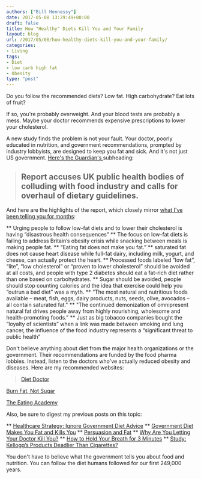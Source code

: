 ```yaml
---
authors: ["Bill Hennessy"]
date: 2017-05-08 13:29:49+00:00
draft: false
title: How "Healthy" Diets Kill You and Your Family
layout: blog
url: /2017/05/08/how-healthy-diets-kill-you-and-your-family/
categories:
- Living
tags:
- Diet
- low carb high fat
- Obesity
type: "post"
---
```


Do you follow the recommended diets? Low fat. High carbohydrate? Eat lots of fruit?

If so, you're probably overweight. And your blood tests are probably a mess. Maybe your doctor recommends expensive prescriptions to lower your cholesterol.

A new study finds the problem is not your fault. Your doctor, poorly educated in nutrition, and government recommendations, prompted by industry lobbyists, are designed to keep you fat and sick. And it's not just US government. [Here's the Guardian's ](https://www.theguardian.com/society/2016/may/22/official-advice-to-eat-low-fat-diet-is-wrong-says-health-charity)subheading:



> 

> 
> ## Report accuses UK public health bodies of colluding with food industry and calls for overhaul of dietary guidelines.
> 
> 




And here are the highlights of the report, which closely mirror [what I've been telling you for months](https://hennessysview.com/2017/05/07/persuasion-and-fat/):




** Urging people to follow low-fat diets and to lower their cholesterol is having “disastrous health consequences”
** The focus on low-fat diets is failing to address Britain’s obesity crisis while snacking between meals is making people fat.
** “Eating fat does not make you fat.”
** saturated fat does not cause heart disease while full-fat dairy, including milk, yogurt, and cheese, can actually protect the heart.
** Processed foods labeled “low fat”, “lite”, “low cholesterol” or “proven to lower cholesterol” should be avoided at all costs, and people with type 2 diabetes should eat a fat-rich diet rather than one based on carbohydrates.
** Sugar should be avoided, people should stop counting calories and the idea that exercise could help you “outrun a bad diet” was a myth.
** “The most natural and nutritious foods available – meat, fish, eggs, dairy products, nuts, seeds, olive, avocados – all contain saturated fat."
** "The continued demonization of omnipresent natural fat drives people away from highly nourishing, wholesome and health-promoting foods.”
** Just as big tobacco companies bought the “loyalty of scientists” when a link was made between smoking and lung cancer, the influence of the food industry represents a “significant threat to public health”


Don't believe anything about diet from the major health organizations or the government. Their recommendations are funded by the food pharma lobbies. Instead, listen to the doctors who've actually reduced obesity and diseases. Here are my recommended websites:



> [Diet Doctor](https://www.burnfatnotsugar.com)

[Burn Fat, Not Sugar](https://www.burnfatnotsugar.com)

[The Eating Academy](https://eatingacademy.com)



Also, be sure to digest my previous posts on this topic:




** [Healthcare Strategy: Ignore Government Diet Advice](https://hennessysview.com/2017/03/22/healthcare-strategy-ignore-government-diet-advice/)
** [Government Diet Makes You Fat and Kills You](https://hennessysview.com/2017/02/08/government-diet-makes-you-fat-and-kills-you/)
** [Persuasion and Fat](https://hennessysview.com/2017/05/07/persuasion-and-fat/)
** [Why Are You Letting Your Doctor Kill You?](https://hennessysview.com/2017/02/05/why-are-you-letting-your-doctor-kill-you/)
** [How to Hold Your Breath for 3 Minutes](https://hennessysview.com/2017/01/29/how-to-hold-your-breath-for-3-minutes/)
** [Study: Kellogg’s Products Deadlier Than Cigarettes?](https://hennessysview.com/2016/12/02/study-kelloggs-products-deadlier-than-cigarettes/)




You don't have to believe what the government tells you about food and nutrition. You can follow the diet humans followed for our first 249,000 years.
